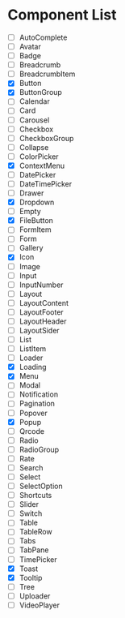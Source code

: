 # Component List

- [ ] AutoComplete
- [ ] Avatar
- [ ] Badge
- [ ] Breadcrumb
- [ ] BreadcrumbItem
- [x] Button
- [x] ButtonGroup
- [ ] Calendar
- [ ] Card
- [ ] Carousel
- [ ] Checkbox
- [ ] CheckboxGroup
- [ ] Collapse
- [ ] ColorPicker
- [x] ContextMenu
- [ ] DatePicker
- [ ] DateTimePicker
- [ ] Drawer
- [x] Dropdown
- [ ] Empty
- [x] FileButton
- [ ] FormItem
- [ ] Form
- [ ] Gallery
- [x] Icon
- [ ] Image
- [ ] Input
- [ ] InputNumber
- [ ] Layout
- [ ] LayoutContent
- [ ] LayoutFooter
- [ ] LayoutHeader
- [ ] LayoutSider
- [ ] List
- [ ] ListItem
- [ ] Loader
- [x] Loading
- [x] Menu
- [ ] Modal
- [ ] Notification
- [ ] Pagination
- [ ] Popover
- [x] Popup
- [ ] Qrcode
- [ ] Radio
- [ ] RadioGroup
- [ ] Rate
- [ ] Search
- [ ] Select
- [ ] SelectOption
- [ ] Shortcuts
- [ ] Slider
- [ ] Switch
- [ ] Table
- [ ] TableRow
- [ ] Tabs
- [ ] TabPane
- [ ] TimePicker
- [x] Toast
- [x] Tooltip
- [ ] Tree
- [ ] Uploader
- [ ] VideoPlayer

